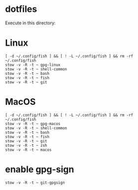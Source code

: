 # dotfiles

Execute in this directory:

# Linux

```shell
[ -d ~/.config/fish ] && [ ! -L ~/.config/fish ] && rm -rf ~/.config/fish
stow -v -R -t ~ gpg-linux
stow -v -R -t ~ shell-common
stow -v -R -t ~ bash
stow -v -R -t ~ fish
stow -v -R -t ~ git
```

# MacOS

```shell
[ -d ~/.config/fish ] && [ ! -L ~/.config/fish ] && rm -rf ~/.config/fish
stow -v -R -t ~ gpg-macos
stow -v -R -t ~ shell-common
stow -v -R -t ~ bash
stow -v -R -t ~ fish
stow -v -R -t ~ git
stow -v -R -t ~ zsh
stow -v -R -t ~ macos
```

# enable gpg-sign

```shell
stow -v -R -t ~ git-gpgsign
```
